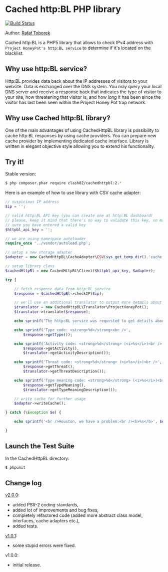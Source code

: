 Cached http:BL PHP library
==========================

[![Build Status](https://travis-ci.org/clash82/CachedHttpBl.svg?branch=master)](https://travis-ci.org/clash82/CachedHttpBl)

Author: [Rafał Toborek](http://toborek.info)

Cached http:BL is a PHP5 library that allows to check IPv4 address with `Project HoneyPot's http:BL service` to determine if it's located on the blacklist.

Why use http:BL service?
------------------------

Http:BL provides data back about the IP addresses of visitors to your website. Data is exchanged over the DNS system. You may query your local DNS server and receive a response back that indicates the type of visitor to your site, how threatening that visitor is, and how long it has been since the visitor has last been seen within the Project Honey Pot trap network.

Why use Cached http:BL library?
-------------------------------

One of the main advantages of using CachedHttpBL library is possibility to cache http:BL responses by using cache providers. You can prepare new cache provider by implementing dedicated cache interface. Library is written in elegant objective style allowing you to extend his functionality.

Try it!
-------

Stable version:

```bash
$ php composer.phar require clash82/cachedhttpbl:2.*
```

Here is an example of how to use library with CSV cache adapter:

```php
// suspicious IP address
$ip = '';

// valid http:BL API key (you can create one at http:BL dashboard)
// please, keep it mind that there's no way to validate this key, so make
// sure you have entered a valid key
$httpbl_api_key = '';

// we are using namespace autoloader
require_once '../vendor/autoload.php';

// setup a new storage adapter
$adapter = new CachedHttpBL\CacheAdapter\CSV(sys_get_temp_dir().'cache.tmp');

// setup library class
$cachedHttpBl = new CachedHttpBL\Client($httpbl_api_key, $adapter);

try {

    // fetch response data from http:BL service
    $response = $cachedHttpBl->checkIP($ip);

    // we'll use an additional translator to output more details about response (useful, but not required)
    $translator = new CachedHttpBL\Translator\ProjectHoneyPot();
    $translator->translate($response);

    echo sprintf('The http:BL service was requested to get details about <b>%s</b> IP address:<br /><br />', $ip);

    echo sprintf('Type code: <strong>%d</strong><br />',
        $response->getType());

    echo sprintf('Activity code: <strong>%d</strong> (<i>%s</i>)<br />',
        $response->getActivity(),
        $translator->getActivityDescription());

    echo sprintf('Threat code: <strong>%d</strong> (<i>%s</i>)<br />',
        $response->getThreat(),
        $translator->getThreatDescription());

    echo sprintf('Type meaning code: <strong>%d</strong> (<i>%s</i>)<br />',
        $response->getTypeMeaning(),
        $translator->getTypeMeaningDescription());

    // write cache for further usage
    $adapter->writeCache();

} catch (\Exception $e) {

    echo sprintf('<br />Houston, we have a problem:<br /><b>%s</b>', $e->getMessage());

}
```

Launch the Test Suite
---------------------

In the CachedHttpBL directory:

```bash
$ phpunit
```

Change log
----------

[v2.0.0](https://github.com/clash82/CachedHttpBl/releases/tag/v2.0.0):
- added PSR-2 coding standards,
- added lot of improvements and bug fixes,
- completely refactored code (added more abstract class model, interfaces, cache adapters etc.),
- added tests.

[v1.0.1](https://github.com/clash82/CachedHttpBl/releases/tag/v1.0.1.0):
- some stupid errors were fixed.

v1.0.0:
- initial release.
